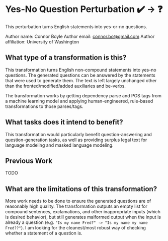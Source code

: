 # Yes-No Question Perturbation ✔️️ → ❓
This perturbation turns English statements into yes-or-no questions.

Author name: Connor Boyle
Author email: connor.bo@gmail.com
Author affiliation: University of Washington

## What type of a transformation is this?

This transformation turns English non-compound statements into yes-no
questions. The generated questions can be answered by the statements that were
used to generate them. The text is left largely unchanged other than the
fronted/modified/added auxiliaries and be-verbs.

The transformation works by getting dependency parse and POS tags from a 
machine learning model and applying human-engineered, rule-based 
transformations to those parses/tags.

## What tasks does it intend to benefit?

This transformation would particularly benefit question-answering and
question-generation tasks, as well as providing surplus legal text for language
modeling and masked language modeling.

## Previous Work

TODO

## What are the limitations of this transformation?

More work needs to be done to ensure the generated questions are of reasonably
high quality. The transformation outputs an empty list for compound 
sentences, exclamations, and other inappropriate inputs (which is desired
behavior), but still generates malformed output when the input is already a 
question (e.g. `"Is my name Fred?" -> "Is my name my name Fred??"`). I am 
looking for the cleanest/most robust way of checking whether a statement of 
a question is.
